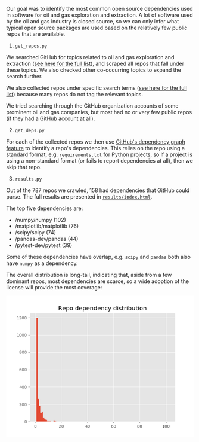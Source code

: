 Our goal was to identify the most common open source dependencies used in software for oil and gas exploration and extraction. A lot of software used by the oil and gas industry is closed source, so we can only infer what typical open source packages are used based on the relatively few public repos that are available.

1. `get_repos.py`

We searched GitHub for topics related to oil and gas exploration and extraction ([see here for the full list](topics.txt)), and scraped all repos that fall under these topics. We also checked other co-occurring topics to expand the search further.

We also collected repos under specific search terms ([see here for the full list](terms.txt)) because many repos do not tag the relevant topics.

We tried searching through the GitHub organization accounts of some prominent oil and gas companies, but most had no or very few public repos (if they had a GitHub account at all).

2. `get_deps.py`

For each of the collected repos we then use [GitHub's dependency graph feature](https://help.github.com/en/articles/listing-the-packages-that-a-repository-depends-on) to identify a repo's dependencies. This relies on the repo using a standard format, e.g. `requirements.txt` for Python projects, so if a project is using a non-standard format (or fails to report dependencies at all), then we skip that repo.

3. `results.py`

Out of the 787 repos we crawled, 158 had dependencies that GitHub could parse. The full results are presented in [`results/index.html`](results/index.html).

The top five dependencies are:

- /numpy/numpy (102)
- /matplotlib/matplotlib (76)
- /scipy/scipy (74)
- /pandas-dev/pandas (44)
- /pytest-dev/pytest (39)

Some of these dependencies have overlap, e.g. `scipy` and `pandas` both also have `numpy` as a dependency.

The overall distribution is long-tail, indicating that, aside from a few dominant repos, most dependencies are scarce, so a wide adoption of the license will provide the most coverage:

![](results/dist.png)